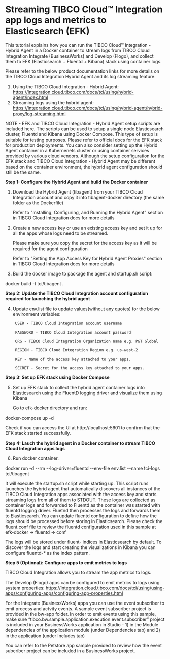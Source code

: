 # Streaming TIBCO Cloud™ Integration app logs and metrics to Elasticsearch (EFK)

This tutorial explains how you can run the TIBCO Cloud™ Integration - Hybrid Agent in a Docker container to stream logs from TIBCO Cloud Integration Integrate (BusinessWorks) and Develop (Flogo), and collect them to EFK (Elasticsearch + Fluentd + Kibana) stack using container logs.

Please refer to the below product documentation links for more details on the TIBCO Cloud Integration Hybrid Agent and its log streaming feature:

1. Using the TIBCO Cloud Integration - Hybrid Agent: https://integration.cloud.tibco.com/docs/tci/using/hybrid-agent/index.html
2. Streaming logs using the hybrid agent: https://integration.cloud.tibco.com/docs/tci/using/hybrid-agent/hybrid-proxy/log-streaming.html

NOTE - EFK and TIBCO Cloud Integration - Hybrid Agent setup scripts are included here. The scripts can be used to setup a single node Elasticsearch cluster, Fluentd and Kibana using Docker Compose. This type of setup is suitable for testing purposes. Please refer to official docs for the EFK stack for production deployments. You can also consider setting up the Hybrid Agent container in a Kubernenets cluster or using container services provided by various cloud vendors. Although the setup configuration for the EFK stack and TIBCO Cloud Integration - Hybrid Agent may be different based on the container environment, the hybrid agent configuration should still be the same.

**Step 1: Configure the Hybrid Agent and build the Docker container**

1. Download the Hybrid Agent (tibagent) from your TIBCO Cloud Integration account and copy it into tibagent-docker directory (the same folder as the Dockerfile)

   Refer to "Installing, Configuring, and Running the Hybrid Agent" section in TIBCO Cloud Integration docs for more details

2. Create a new access key or use an existing access key and set it up for all the apps whose logs need to be streamed. 

   Please make sure you copy the secret for the access key as it will be required for the agent configuration

   Refer to "Setting the App Access Key for Hybrid Agent Proxies" section in TIBCO Cloud Integration docs for more details

3. Build the docker image to package the agent and startup.sh script: 

docker build -t tci/tibagent .

**Step 2: Update the TIBCO Cloud Integration account configuration required for launching the hybrid agent**

4. Update env.list file to update values(without any quotes) for the below environment variables:

        USER - TIBCO Cloud Integration account username

        PASSWORD - TIBCO Cloud Integration account password

        ORG - TIBCO Cloud Integration Organization name e.g. P&T Global

        REGION - TIBCO Cloud Integration Region e.g. us-west-2

        KEY - Name of the access key attached to your apps.

        SECRET - Secret for the access key attached to your apps.

**Step 3: Set up EFK stack using Docker Compose**

5. Set up EFK stack to collect the hybrid agent container logs into Elasticsearch using the FluentD logging driver and visualize them using Kibana

   Go to efk-docker directory and run:

docker-compose up -d

   Check if you can access the UI at http://localhost:5601 to confirm that the EFK stack started successfully.

**Step 4: Lauch the hybrid agent in a Docker container to stream TIBCO Cloud Integration apps logs**

6. Run docker container.

docker run -d --rm --log-driver=fluentd --env-file env.list --name tci-logs tci/tibagent

It will execute the startup.sh script while starting up. This script runs launches the hybrid agent that automatically discovers all instances of the TIBCO Cloud Integration apps associated with the access key and starts streaming logs from all of them to STDOUT. These logs are collected as container logs and forwarded to Fluentd as the container was started with fluentd logging driver. Fluetnd then processes the logs and forwards them to Elasticsearch. You can update fluentd configuration to define how the logs should be processed before storing in Elasticsearch. Please check the fluent.conf file to review the fluentd configuration used in this sample at efk-docker -> fluentd -> conf

The logs will be stored under fluent-<currentdate> indices in Elasticsearch by default. To discover the logs and start creating the visualizations in Kibana you can configure fluentd-* as the index pattern.

**Step 5 (Optional): Configure apps to emit metrics to logs**

TIBCO Cloud Integration allows you to stream the app metrics to logs.

The Develop (Flogo) apps can be configured to emit metrics to logs using system properties: https://integration.cloud.tibco.com/docs/tci/using/using-apps/configuring-apps/configuring-app-properties.html

For the Integrate (BusinessWorks) apps you can use the event subscriber to emit process and actvity events. A sample event subscriber project is provided in the bw-app folder. In order to emit events using this sample, make sure “tibco.bw.sample.application.execution.event.subscriber” project is included in your BusinessWorks application in Studio - 1) in the Module dependencies of the application module (under Dependencies tab) and 2) in the application (under Includes tab)

You can refer to the Petstore app sample provided to review how the event subcriber project can be included in a BusinessWorks project. 
